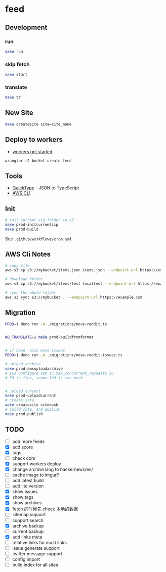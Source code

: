 # feed

## Development

### run

```bash
make run
```

### skip fetch

```bash
make start
```

### translate

```bash
make tr
```

## New Site

```bash
make createsite site=site_name
```

## Deploy to workers

- [workers get started](https://developers.cloudflare.com/workers/get-started/guide/)

```bash
wrangler r2 bucket create feed
```

## Tools

- [QuickType](https://app.quicktype.io/) - JSON to TypeScript
- [AWS CLI](https://docs.aws.amazon.com/cli/latest/userguide/getting-started-install.html)

## Init

```bash
# init current.zip folder in s3
make prod-initcurrentzip
make prod-build
```

See `.github/workflows/cron.yml`

## AWS Cli Notes

```bash
# copy file
aws s3 cp s3://mybucket/items.json items.json --endpoint-url https://example.com

# download folder
aws s3 cp s3://mybucket/items/test localtest --endpoint-url https://example.com --recursive

# sync the whole folder
aws s3 sync s3://mybucket . --endpoint-url https://example.com
```

## Migration

```bash
PROD=1 deno run -A ./migrations/move-reddit.ts


NO_TRANSLATE=1 make prod-buildfromformat


# if need, also move issues
PROD=1 deno run -A ./migrations/move-reddit-issues.ts

# upload archive
make prod-awsuploadarchive
# aws configure set s3.max_concurrent_requests 50
# 50 is fine, seems 100 is too much


# upload current
make prod-uploadcurrent
# create site
make createsite site=ask
# build site, and publish
make prod-publish
```

## TODO

- [ ] add more feeds
- [x] add score
- [x] tags
- [ ] check cors
- [x] support workers deploy
- [x] change archive lang to hackernews/en/
- [ ] cache image to imgur?
- [ ] add latest build
- [ ] add lite version
- [x] show issues
- [x] show tags
- [x] show archives
- [x] fetch 的时候先 check 本地的数据
- [ ] sitemap support
- [ ] support search
- [x] archive backup
- [ ] current backup
- [x] add links meta
- [ ] relative links for most links
- [ ] issue generate support
- [ ] twitter message support
- [ ] config import
- [ ] build index for all sites
